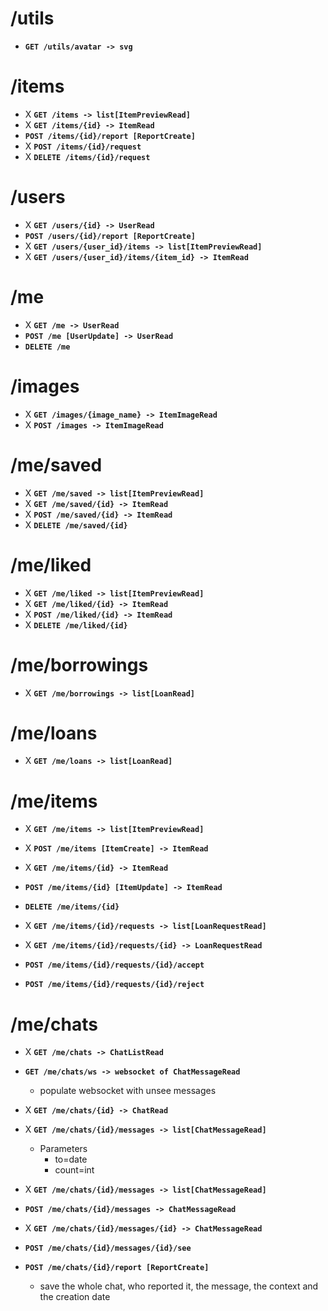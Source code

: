 # /utils

- **`GET /utils/avatar -> svg`**

# /items 

 - X **`GET /items -> list[ItemPreviewRead]`**
-  X **`GET /items/{id} -> ItemRead`**
- **`POST /items/{id}/report [ReportCreate]`**
- X **`POST /items/{id}/request`**
- X **`DELETE /items/{id}/request`**

# /users

- X **`GET /users/{id} -> UserRead`**
- **`POST /users/{id}/report [ReportCreate]`**
- X **`GET /users/{user_id}/items -> list[ItemPreviewRead]`**
- X **`GET /users/{user_id}/items/{item_id} -> ItemRead`**

# /me

- X **`GET /me -> UserRead`**
- **`POST /me [UserUpdate] -> UserRead`**
- **`DELETE /me`**


# /images

- X **`GET /images/{image_name} -> ItemImageRead`**
- X **`POST /images -> ItemImageRead`**


# /me/saved

- X **`GET /me/saved -> list[ItemPreviewRead]`**
- X **`GET /me/saved/{id} -> ItemRead`**
- X **`POST /me/saved/{id} -> ItemRead`**
- X **`DELETE /me/saved/{id}`**

# /me/liked

- X **`GET /me/liked -> list[ItemPreviewRead]`**
- X **`GET /me/liked/{id} -> ItemRead`**
- X **`POST /me/liked/{id} -> ItemRead`**
- X **`DELETE /me/liked/{id}`**

# /me/borrowings

- X **`GET /me/borrowings -> list[LoanRead]`**

# /me/loans

- X **`GET /me/loans -> list[LoanRead]`**

# /me/items

- X **`GET /me/items -> list[ItemPreviewRead]`**
- X **`POST /me/items [ItemCreate] -> ItemRead`**
- X **`GET /me/items/{id} -> ItemRead`**
- **`POST /me/items/{id} [ItemUpdate] -> ItemRead`**
- **`DELETE /me/items/{id}`**

- X **`GET /me/items/{id}/requests -> list[LoanRequestRead]`**
- X **`GET /me/items/{id}/requests/{id} -> LoanRequestRead`**
- **`POST /me/items/{id}/requests/{id}/accept`**
- **`POST /me/items/{id}/requests/{id}/reject`**

# /me/chats

- X **`GET /me/chats -> ChatListRead`**
- **`GET /me/chats/ws -> websocket of ChatMessageRead`**
  - populate websocket with unsee messages
- X **`GET /me/chats/{id} -> ChatRead`**

- X **`GET /me/chats/{id}/messages -> list[ChatMessageRead]`**
  - Parameters
    - to=date
    - count=int
- X **`GET /me/chats/{id}/messages -> list[ChatMessageRead]`**
- **`POST /me/chats/{id}/messages -> ChatMessageRead`**
- X **`GET /me/chats/{id}/messages/{id} -> ChatMessageRead`**
- **`POST /me/chats/{id}/messages/{id}/see`**

- **`POST /me/chats/{id}/report [ReportCreate]`**
  - save the whole chat, who reported it, the message, the context and the creation date
